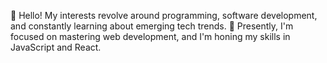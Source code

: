 👋 Hello! My interests revolve around programming, software development, and constantly learning about emerging tech trends. 
🌱 Presently, I'm focused on mastering web development, and I'm honing my skills in JavaScript and React.
